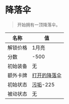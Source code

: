 # 降落伞  
> 开始拥有一顶降落伞。  
  
名称  |  值  
----  |  ----  
解锁价格  |  1月亮  
分数  |  -500  
初始装备  |  无  
额外卡牌  |  [打开的降落伞](ParachuteDeployed.md)  
初始状态  |  [污垢](Filth.md)-225  
被动状态  |  无  
